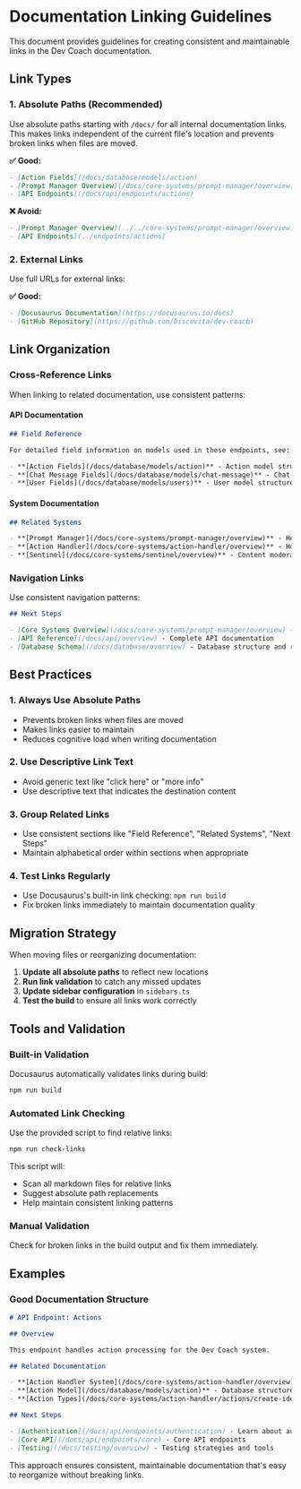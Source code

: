 # Documentation Linking Guidelines

This document provides guidelines for creating consistent and maintainable links in the Dev Coach documentation.

## Link Types

### 1. Absolute Paths (Recommended)

Use absolute paths starting with `/docs/` for all internal documentation links. This makes links independent of the current file's location and prevents broken links when files are moved.

**✅ Good:**

```markdown
- [Action Fields](/docs/database/models/action)
- [Prompt Manager Overview](/docs/core-systems/prompt-manager/overview)
- [API Endpoints](/docs/api/endpoints/actions)
```

**❌ Avoid:**

```markdown
- [Prompt Manager Overview](../../core-systems/prompt-manager/overview)
- [API Endpoints](../endpoints/actions)
```

### 2. External Links

Use full URLs for external links:

**✅ Good:**

```markdown
- [Docusaurus Documentation](https://docusaurus.io/docs)
- [GitHub Repository](https://github.com/Discovita/dev-coach)
```

## Link Organization

### Cross-Reference Links

When linking to related documentation, use consistent patterns:

#### API Documentation

```markdown
## Field Reference

For detailed field information on models used in these endpoints, see:

- **[Action Fields](/docs/database/models/action)** - Action model structure
- **[Chat Message Fields](/docs/database/models/chat-message)** - Chat message structure
- **[User Fields](/docs/database/models/users)** - User model structure
```

#### System Documentation

```markdown
## Related Systems

- **[Prompt Manager](/docs/core-systems/prompt-manager/overview)** - How prompts are managed
- **[Action Handler](/docs/core-systems/action-handler/overview)** - How actions are processed
- **[Sentinel](/docs/core-systems/sentinel/overview)** - Content moderation system
```

### Navigation Links

Use consistent navigation patterns:

```markdown
## Next Steps

- [Core Systems Overview](/docs/core-systems/prompt-manager/overview) - Learn about the core systems
- [API Reference](/docs/api/overview) - Complete API documentation
- [Database Schema](/docs/database/overview) - Database structure and relationships
```

## Best Practices

### 1. Always Use Absolute Paths

- Prevents broken links when files are moved
- Makes links easier to maintain
- Reduces cognitive load when writing documentation

### 2. Use Descriptive Link Text

- Avoid generic text like "click here" or "more info"
- Use descriptive text that indicates the destination content

### 3. Group Related Links

- Use consistent sections like "Field Reference", "Related Systems", "Next Steps"
- Maintain alphabetical order within sections when appropriate

### 4. Test Links Regularly

- Use Docusaurus's built-in link checking: `npm run build`
- Fix broken links immediately to maintain documentation quality

## Migration Strategy

When moving files or reorganizing documentation:

1. **Update all absolute paths** to reflect new locations
2. **Run link validation** to catch any missed updates
3. **Update sidebar configuration** in `sidebars.ts`
4. **Test the build** to ensure all links work correctly

## Tools and Validation

### Built-in Validation

Docusaurus automatically validates links during build:

```bash
npm run build
```

### Automated Link Checking

Use the provided script to find relative links:

```bash
npm run check-links
```

This script will:

- Scan all markdown files for relative links
- Suggest absolute path replacements
- Help maintain consistent linking patterns

### Manual Validation

Check for broken links in the build output and fix them immediately.

## Examples

### Good Documentation Structure

```markdown
# API Endpoint: Actions

## Overview

This endpoint handles action processing for the Dev Coach system.

## Related Documentation

- **[Action Handler System](/docs/core-systems/action-handler/overview)** - How actions are processed
- **[Action Model](/docs/database/models/action)** - Database structure for actions
- **[Action Types](/docs/core-systems/action-handler/actions/create-identity)** - Available action types

## Next Steps

- [Authentication](/docs/api/endpoints/authentication) - Learn about authentication
- [Core API](/docs/api/endpoints/core) - Core API endpoints
- [Testing](/docs/testing/overview) - Testing strategies and tools
```

This approach ensures consistent, maintainable documentation that's easy to reorganize without breaking links.
